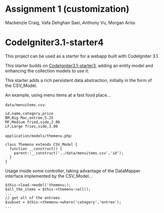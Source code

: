 # Assignment 1 (customization)

Mackenzie Craig, Vafa Dehghan Saei, Anthony Vu, Morgan Ariss

# CodeIgniter3.1-starter4

This project can be used as a starter for a webapp built with CodeIgniter 3.1.

This starter builds on [CodeIgniter3.1-starter3](https://github.com/jedi-academy/CodeIgniter3.1-starter3), adding an entity model and enhancing the collection models to use it.

This starter adds a rich persistent data abstraction, initially in the form of the CSV_Model.

An example, using menu items at a fast food place...

`data/menuitems.csv`:

```
id,name,category,price
BM,Big Mac,entree,5.25
MF,Medium fried,side,2.00
LF,Large fries,side,3.00
```

`application/models/themenu.php`:

```
class Themenu extends CSV_Model {
  function __construct() {
    parent::__construct('../data/menuitems.csv','id');
  }
}
```

Usage inside some controller, taking advantage of the DataMapper interface implemented by the CSV_Model...

```
$this->load->model('themenu;);
$all_the_items = $this->themenu->all();
...
// get all of the entrees
$subset = $this->themenu->where('category','entree');
...
```
